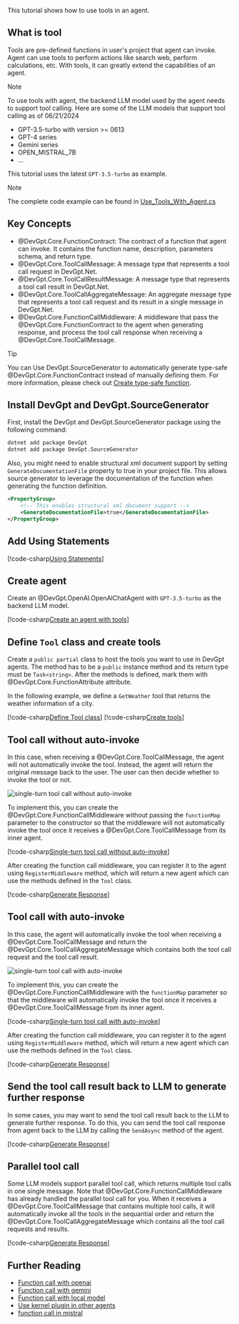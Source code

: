 This tutorial shows how to use tools in an agent.

## What is tool
Tools are pre-defined functions in user's project that agent can invoke. Agent can use tools to perform actions like search web, perform calculations, etc. With tools, it can greatly extend the capabilities of an agent.

> [!NOTE]
> To use tools with agent, the backend LLM model used by the agent needs to support tool calling. Here are some of the LLM models that support tool calling as of 06/21/2024
> - GPT-3.5-turbo with version >= 0613
> - GPT-4 series
> - Gemini series
> - OPEN_MISTRAL_7B
> - ...
>
> This tutorial uses the latest `GPT-3.5-turbo` as example.

> [!NOTE]
> The complete code example can be found in [Use_Tools_With_Agent.cs](https://github.com/khulnasoft/devgpt/blob/main/dotnet/sample/DevGpt.BasicSamples/GettingStart/Use_Tools_With_Agent.cs)

## Key Concepts
- @DevGpt.Core.FunctionContract: The contract of a function that agent can invoke. It contains the function name, description, parameters schema, and return type.
- @DevGpt.Core.ToolCallMessage: A message type that represents a tool call request in DevGpt.Net.
- @DevGpt.Core.ToolCallResultMessage: A message type that represents a tool call result in DevGpt.Net.
- @DevGpt.Core.ToolCallAggregateMessage: An aggregate message type that represents a tool call request and its result in a single message in DevGpt.Net.
- @DevGpt.Core.FunctionCallMiddleware: A middleware that pass the @DevGpt.Core.FunctionContract to the agent when generating response, and process the tool call response when receiving a @DevGpt.Core.ToolCallMessage.

> [!Tip]
> You can Use DevGpt.SourceGenerator to automatically generate type-safe @DevGpt.Core.FunctionContract instead of manually defining them. For more information, please check out [Create type-safe function](../articles/Create-type-safe-function-call.md).

## Install DevGpt and DevGpt.SourceGenerator
First, install the DevGpt and DevGpt.SourceGenerator package using the following command:

```bash
dotnet add package DevGpt
dotnet add package DevGpt.SourceGenerator
```

Also, you might need to enable structural xml document support by setting `GenerateDocumentationFile` property to true in your project file. This allows source generator to leverage the documentation of the function when generating the function definition.

```xml
<PropertyGroup>
    <!-- This enables structural xml document support -->
    <GenerateDocumentationFile>true</GenerateDocumentationFile>
</PropertyGroup>
```

## Add Using Statements

[!code-csharp[Using Statements](../../sample/DevGpt.BasicSamples/GettingStart/Use_Tools_With_Agent.cs?name=Using)]

## Create agent

Create an @DevGpt.OpenAI.OpenAIChatAgent with `GPT-3.5-turbo` as the backend LLM model.

[!code-csharp[Create an agent with tools](../../sample/DevGpt.BasicSamples/GettingStart/Use_Tools_With_Agent.cs?name=Create_Agent)]

## Define `Tool` class and create tools
Create a `public partial` class to host the tools you want to use in DevGpt agents. The method has to be a `public` instance method and its return type must be `Task<string>`. After the methods is defined, mark them with @DevGpt.Core.FunctionAttribute attribute.

In the following example, we define a `GetWeather` tool that returns the weather information of a city.

[!code-csharp[Define Tool class](../../sample/DevGpt.BasicSamples/GettingStart/Use_Tools_With_Agent.cs?name=Tools)]
[!code-csharp[Create tools](../../sample/DevGpt.BasicSamples/GettingStart/Use_Tools_With_Agent.cs?name=Create_tools)]

## Tool call without auto-invoke
In this case, when receiving a @DevGpt.Core.ToolCallMessage, the agent will not automatically invoke the tool. Instead, the agent will return the original message back to the user. The user can then decide whether to invoke the tool or not.

![single-turn tool call without auto-invoke](../images/articles/CreateAgentWithTools/single-turn-tool-call-without-auto-invoke.png)

To implement this, you can create the @DevGpt.Core.FunctionCallMiddleware without passing the `functionMap` parameter to the constructor so that the middleware will not automatically invoke the tool once it receives a @DevGpt.Core.ToolCallMessage from its inner agent.

[!code-csharp[Single-turn tool call without auto-invoke](../../sample/DevGpt.BasicSamples/GettingStart/Use_Tools_With_Agent.cs?name=Create_no_invoke_middleware)]

After creating the function call middleware, you can register it to the agent using `RegisterMiddleware` method, which will return a new agent which can use the methods defined in the `Tool` class.

[!code-csharp[Generate Response](../../sample/DevGpt.BasicSamples/GettingStart/Use_Tools_With_Agent.cs?name=Single_Turn_No_Invoke)]

## Tool call with auto-invoke
In this case, the agent will automatically invoke the tool when receiving a @DevGpt.Core.ToolCallMessage and return the @DevGpt.Core.ToolCallAggregateMessage which contains both the tool call request and the tool call result.

![single-turn tool call with auto-invoke](../images/articles/CreateAgentWithTools/single-turn-tool-call-with-auto-invoke.png)

To implement this, you can create the @DevGpt.Core.FunctionCallMiddleware with the `functionMap` parameter so that the middleware will automatically invoke the tool once it receives a @DevGpt.Core.ToolCallMessage from its inner agent.

[!code-csharp[Single-turn tool call with auto-invoke](../../sample/DevGpt.BasicSamples/GettingStart/Use_Tools_With_Agent.cs?name=Create_auto_invoke_middleware)]

After creating the function call middleware, you can register it to the agent using `RegisterMiddleware` method, which will return a new agent which can use the methods defined in the `Tool` class.

[!code-csharp[Generate Response](../../sample/DevGpt.BasicSamples/GettingStart/Use_Tools_With_Agent.cs?name=Single_Turn_Auto_Invoke)]

## Send the tool call result back to LLM to generate further response
In some cases, you may want to send the tool call result back to the LLM to generate further response. To do this, you can send the tool call response from agent back to the LLM by calling the `SendAsync` method of the agent.

[!code-csharp[Generate Response](../../sample/DevGpt.BasicSamples/GettingStart/Use_Tools_With_Agent.cs?name=Multi_Turn_Tool_Call)]

## Parallel tool call
Some LLM models support parallel tool call, which returns multiple tool calls in one single message. Note that @DevGpt.Core.FunctionCallMiddleware has already handled the parallel tool call for you. When it receives a @DevGpt.Core.ToolCallMessage that contains multiple tool calls, it will automatically invoke all the tools in the sequantial order and return the @DevGpt.Core.ToolCallAggregateMessage which contains all the tool call requests and results.

[!code-csharp[Generate Response](../../sample/DevGpt.BasicSamples/GettingStart/Use_Tools_With_Agent.cs?name=parallel_tool_call)]

## Further Reading
- [Function call with openai](../articles/OpenAIChatAgent-use-function-call.md)
- [Function call with gemini](../articles/DevGpt.Gemini/Function-call-with-gemini.md)
- [Function call with local model](../articles/Function-call-with-ollama-and-litellm.md)
- [Use kernel plugin in other agents](../articles/DevGpt.SemanticKernel/Use-kernel-plugin-in-other-agents.md)
- [function call in mistral](../articles/MistralChatAgent-use-function-call.md)